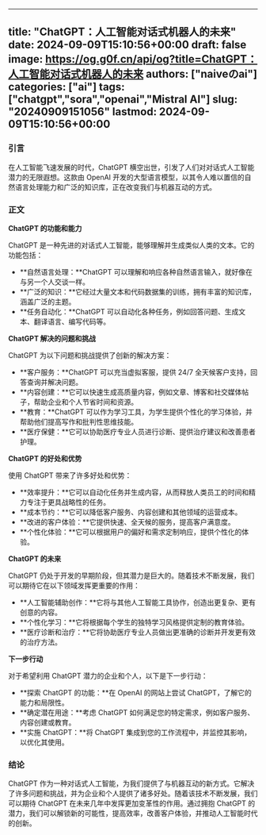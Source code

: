 
---
title: "ChatGPT：人工智能对话式机器人的未来"
date: 2024-09-09T15:10:56+00:00
draft: false
image: https://og.g0f.cn/api/og?title=ChatGPT：人工智能对话式机器人的未来
authors: ["naiveのai"]
categories: ["ai"]
tags: ["chatgpt","sora","openai","Mistral AI"]
slug: "20240909151056"
lastmod: 2024-09-09T15:10:56+00:00
---
### 引言

在人工智能飞速发展的时代，ChatGPT 横空出世，引发了人们对对话式人工智能潜力的无限遐想。这款由 OpenAI 开发的大型语言模型，以其令人难以置信的自然语言处理能力和广泛的知识库，正在改变我们与机器互动的方式。

### 正文

**ChatGPT 的功能和能力**

ChatGPT 是一种先进的对话式人工智能，能够理解并生成类似人类的文本。它的功能包括：

* **自然语言处理：**ChatGPT 可以理解和响应各种自然语言输入，就好像在与另一个人交谈一样。
* **广泛的知识：**它经过大量文本和代码数据集的训练，拥有丰富的知识库，涵盖广泛的主题。
* **任务自动化：**ChatGPT 可以自动化各种任务，例如回答问题、生成文本、翻译语言、编写代码等。

**ChatGPT 解决的问题和挑战**

ChatGPT 为以下问题和挑战提供了创新的解决方案：

* **客户服务：**ChatGPT 可以充当虚拟客服，提供 24/7 全天候客户支持，回答查询并解决问题。
* **内容创建：**它可以快速生成高质量内容，例如文章、博客和社交媒体帖子，帮助企业和个人节省时间和资源。
* **教育：**ChatGPT 可以作为学习工具，为学生提供个性化的学习体验，并帮助他们提高写作和批判性思维技能。
* **医疗保健：**它可以协助医疗专业人员进行诊断、提供治疗建议和改善患者护理。

**ChatGPT 的好处和优势**

使用 ChatGPT 带来了许多好处和优势：

* **效率提升：**它可以自动化任务并生成内容，从而释放人类员工的时间和精力专注于更具战略性的任务。
* **成本节约：**它可以降低客户服务、内容创建和其他领域的运营成本。
* **改进的客户体验：**它提供快速、全天候的服务，提高客户满意度。
* **个性化体验：**它可以根据用户的偏好和需求定制响应，提供个性化的体验。

**ChatGPT 的未来**

ChatGPT 仍处于开发的早期阶段，但其潜力是巨大的。随着技术不断发展，我们可以期待它在以下领域发挥更重要的作用：

* **人工智能辅助创作：**它将与其他人工智能工具协作，创造出更复杂、更有创意的内容。
* **个性化学习：**它将根据每个学生的独特学习风格提供定制的教育体验。
* **医疗诊断和治疗：**它将协助医疗专业人员做出更准确的诊断并开发更有效的治疗方法。

**下一步行动**

对于希望利用 ChatGPT 潜力的企业和个人，以下是下一步行动：

* **探索 ChatGPT 的功能：**在 OpenAI 的网站上尝试 ChatGPT，了解它的能力和局限性。
* **确定潜在用途：**考虑 ChatGPT 如何满足您的特定需求，例如客户服务、内容创建或教育。
* **实施 ChatGPT：**将 ChatGPT 集成到您的工作流程中，并监控其影响，以优化其使用。

### 结论

ChatGPT 作为一种对话式人工智能，为我们提供了与机器互动的新方式。它解决了许多问题和挑战，并为企业和个人提供了诸多好处。随着该技术不断发展，我们可以期待 ChatGPT 在未来几年中发挥更加变革性的作用。通过拥抱 ChatGPT 的潜力，我们可以解锁新的可能性，提高效率，改善客户体验，并推动人工智能时代的创新。